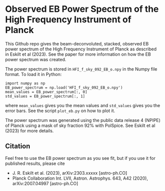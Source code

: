 # Observed EB Power Spectrum of the High Frequency Instrument of Planck

This Github repo gives the beam-deconvoluted, stacked, observed EB power spectrum of the High Frequency Instrument of Planck as described in Eskilt et al (2023). See the paper for more information on how the EB power spectrum was created.

The power spectrum is stored in `HFI_f_sky_092_EB_o.npy` in the Numpy file format. To load it in Python:
```
import numpy as np
EB_power_spectrum = np.load('HFI_f_sky_092_EB_o.npy')
mean_values = EB_power_spectrum[:, 0]
std_values = EB_power_spectrum[:, 1]
```
where `mean_values` gives you the mean values and `std_values` gives you the error bars. See the script `plot_eb.py` on how to plot it.

The power spectrum was generated using the public data release 4 (NPIPE) of Planck using a mask of sky fraction 92% with PolSpice. See Eskilt et al (2023) for more details.

## Citation

Feel free to use the EB power spectrum as you see fit, but if you use it for published results, please cite
* J. R. Eskilt et al. (2023), arXiv:2303.xxxxx [astro-ph.CO]
* Planck Collaboration Int. LVII, Astron. Astrophys. 643, A42 (2020), arXiv:2007.04997 [astro-ph.CO]
